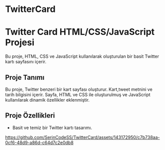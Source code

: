 # TwitterCard
# Twitter Card HTML/CSS/JavaScript Projesi

Bu proje, HTML, CSS ve JavaScript kullanılarak oluşturulan bir basit Twitter kartı sayfasını içerir.

## Proje Tanımı

Bu proje, Twitter benzeri bir kart sayfası oluşturur. Kart,tweet metnini ve tarih bilgisini içerir. Sayfa, HTML ve CSS ile oluşturulmuş ve JavaScript kullanılarak dinamik özellikler eklenmiştir.

## Proje Özellikleri

- Basit ve temiz bir Twitter kartı tasarımı.



https://github.com/SerinCodeSS/TwitterCard/assets/143172950/c7b738aa-0cf6-48d9-a86d-c64d7c2e0db8

